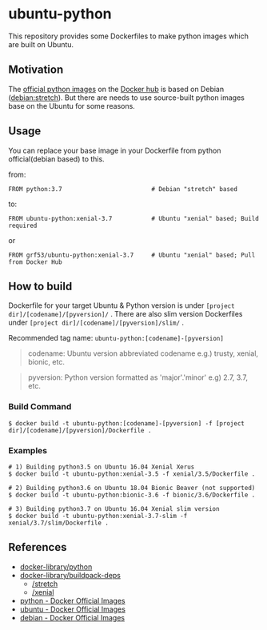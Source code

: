 # ubuntu-python
This repository provides some Dockerfiles to make python images which are built on Ubuntu.

## Motivation
The [official python images](https://hub.docker.com/_/python/) on the [Docker hub](https://hub.docker.com/) is based on Debian ([debian:stretch](https://github.com/docker-library/buildpack-deps/blob/master/stretch/curl/Dockerfile#L1)).
But there are needs to use source-built python images base on the Ubuntu for some reasons.

## Usage
You can replace your base image in your Dockerfile from python official(debian based) to this.

from:
```
FROM python:3.7                         # Debian "stretch" based
```
to:
```
FROM ubuntu-python:xenial-3.7           # Ubuntu "xenial" based; Build required
```
or
```
FROM grf53/ubuntu-python:xenial-3.7     # Ubuntu "xenial" based; Pull from Docker Hub
```

## How to build
Dockerfile for your target Ubuntu & Python version is under `[project dir]/[codename]/[pyversion]/` .
There are also slim version Dockerfiles under `[project dir]/[codename]/[pyversion]/slim/` .

Recommended tag name: `ubuntu-python:[codename]-[pyversion]`
> codename: Ubuntu version abbreviated codename e.g.) trusty, xenial, bionic, etc.

> pyversion: Python version formatted as 'major'.'minor' e.g) 2.7, 3.7, etc.

### Build Command

```shell
$ docker build -t ubuntu-python:[codename]-[pyversion] -f [project dir]/[codename]/[pyversion]/Dockerfile .
```
### Examples
```shell
# 1) Building python3.5 on Ubuntu 16.04 Xenial Xerus
$ docker build -t ubuntu-python:xenial-3.5 -f xenial/3.5/Dockerfile .

# 2) Building python3.6 on Ubuntu 18.04 Bionic Beaver (not supported)
$ docker build -t ubuntu-python:bionic-3.6 -f bionic/3.6/Dockerfile .

# 3) Building python3.7 on Ubuntu 16.04 Xenial slim version
$ docker build -t ubuntu-python:xenial-3.7-slim -f xenial/3.7/slim/Dockerfile .
```
## References
* [docker-library/python](https://github.com/docker-library/python)
* [docker-library/buildpack-deps](https://github.com/docker-library/buildpack-deps)
    * [/stretch](https://github.com/docker-library/buildpack-deps/tree/master/stretch)
    * [/xenial](https://github.com/docker-library/buildpack-deps/tree/master/xenial)
* [python - Docker Official Images](https://hub.docker.com/_/python)
* [ubuntu - Docker Official Images](https://hub.docker.com/_/ubuntu)
* [debian - Docker Official Images](https://hub.docker.com/_/debian)

